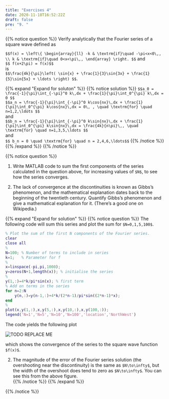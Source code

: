 ```yaml
---
title: "Exercises 4"
date: 2020-11-18T16:52:22Z
draft: false
pre: "9. "
---
```


{{% notice question %}}
Verify analytically that the Fourier series of a square wave defined as  

`$$f(x) = \left\{
\begin{array}{ll}
-k & \textrm{if}\quad -\pi<x<0\,, \\
k & \textrm{if}\quad 0<x<\pi\,,
\end{array}
\right.
 $$` 
and  
`$$ f(x+2\pi) = f(x)$$`  
is  
`$$\frac{4k}{\pi}\left( \sin{x} + \frac{1}{3}\sin{3x} + \frac{1}{5}\sin{5x} + \ldots \right) $$`.

{{% expand "Expand for soluton" %}}
{{% notice solution %}}
`$$a_0 = \frac{-1}{\pi}\int_{-\pi}^0 k\,dx + \frac{1}{\pi}\int_0^{\pi} k\,dx = 0 $$`  
`$$a_n = \frac{-1}{\pi}\int_{-\pi}^0 k\cos{nx}\,dx + \frac{1}{\pi}\int_0^{\pi} k\cos{nx}\,dx = 0\, , \quad \textrm{for} \quad n=1,2,\ldots $$`  
and    
`$$b_n = \frac{-1}{\pi}\int_{-\pi}^0 k\sin{nx}\,dx + \frac{1}{\pi}\int_0^{\pi} k\sin{nx}\,dx = \frac{4k}{n\pi}\,, \quad \textrm{for} \quad n=1,3,5,\ldots $$`  
and  
`$$ b_n = 0 \quad \textrm{for} \quad n = 2,4,6,\ldots$$`
{{% /notice %}}
{{% /expand %}}
{{% /notice %}}  


{{% notice question %}}
1. Write MATLAB code to sum the first components of the series calculated in the question above, for increasing values of `$N$`, to see how the series converges.  

2.  The lack of convergence at the discontinuities is known as Gibbs’s phenomenon, and the mathematical explanation dates back to the beginning of the twentieth century. Quantify Gibbs’s phenomenon and give a mathematical explanation for it. (There’s a good one on Wikipedia.)  

{{% expand "Expand for solution" %}}
{{% notice question %}}
The following code will sum this series and plot the sum for `$N=0,1,5,100$`.  

```matlab
% Plot the sum of the first N components of the Fourier series.
clear
close all
%
N=100; % Number of terms to include in series
k=1;   % Parameter for f
%
x=linspace(-pi,pi,1000);
y=zeros(N+1,length(x)); % initialise the series
%
y(1,:)=4*k/pi*sin(x); % first term
% Add on terms in the series
for n=2:N
    y(n,:)=y(n-1,:)+4*k/(2*n-1)/pi*sin((2*n-1)*x);
end
%
plot(x,y(1,:),x,y(5,:),x,y(10,:),x,y(100,:));
legend('N=1','N=5','N=10','N=100','location','NorthWest')
```  

The code yields the following plot  

![TODO REPLACE ME](/ScientificComputingInMatlab/images/1_5_doc_fft.png?classes=matlab-screenshot)  

which shows the convergence of the series to the square wave function `$f(x)$`.  

2. The magnitude of the error of the Fourier series solution (the overshooting near the discontinuity) is the same as `$N\to\infty$`, but the width of the overshoot does tend to zero as `$N\to\infty$`. You can see this from the above figure.  
{{% /notice %}}
{{% /expand %}}

{{% /notice %}}
